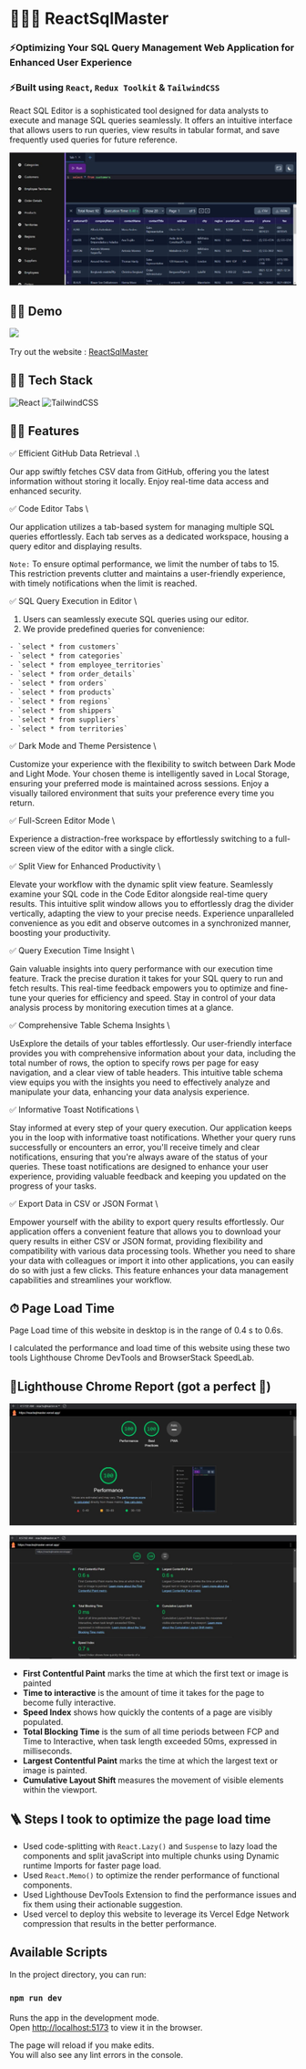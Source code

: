 # 🚀👨‍💻 ReactSqlMaster

### ⚡Optimizing Your SQL Query Management Web Application for Enhanced User Experience
### ⚡Built using `React`, `Redux Toolkit` & `TailwindCSS`
React SQL Editor is a sophisticated tool designed for data analysts to execute and manage SQL queries seamlessly. It offers an intuitive interface that allows users to run queries, view results in tabular format, and save frequently used queries for future reference. 

![Homepage](src/assets/screenshots//sqlhomepage.jpg)

## 👨‍💻 Demo

<a href="https://github.com/rishipurwar1/coding-space" target="blank">
<img src="https://img.shields.io/website?url=https://www.codingspace.codes&logo=github&style=flat-square" />
</a>

Try out the website : [ReactSqlMaster](https://reactsqlmaster.vercel.app/)

## 👨‍🔧 Tech Stack

![React](https://img.shields.io/badge/react-%2320232a.svg?style=for-the-badge&logo=react&logoColor=%2361DAFB)
![TailwindCSS](https://img.shields.io/badge/tailwindcss-%2338B2AC.svg?style=for-the-badge&logo=tailwind-css&logoColor=white)

## 👨‍💻 Features

:white_check_mark: Efficient GitHub Data Retrieval .\

  Our app swiftly fetches CSV data from GitHub, offering you the latest information without storing it locally. Enjoy real-time data access and enhanced security.

:white_check_mark: Code Editor Tabs \

  Our application utilizes a tab-based system for managing multiple SQL queries effortlessly. Each tab serves as a dedicated workspace, housing a query editor and displaying results.

  `Note:` To ensure optimal performance, we limit the number of tabs to 15. This restriction prevents clutter and maintains a user-friendly experience, with timely notifications when the limit is reached.

:white_check_mark: SQL Query Execution in Editor \

  1. Users can seamlessly execute SQL queries using our editor.
  2. We provide predefined queries for convenience: 
     
    - `select * from customers`
    - `select * from categories`
    - `select * from employee_territories`
    - `select * from order_details`
    - `select * from orders`
    - `select * from products`
    - `select * from regions`
    - `select * from shippers`
    - `select * from suppliers`
    - `select * from territories`

:white_check_mark: Dark Mode and Theme Persistence \

  Customize your experience with the flexibility to switch between Dark Mode and Light Mode. Your chosen theme is intelligently saved in Local Storage, ensuring your preferred mode is maintained across sessions. Enjoy a visually tailored environment that suits your preference every time you return.


:white_check_mark: Full-Screen Editor Mode \

   Experience a distraction-free workspace by effortlessly switching to a full-screen view of the editor with a single click.

:white_check_mark: Split View for Enhanced Productivity \

  Elevate your workflow with the dynamic split view feature. Seamlessly examine your SQL code in the Code Editor alongside real-time query results. This intuitive split window allows you to effortlessly drag the divider vertically, adapting the view to your precise needs. Experience unparalleled convenience as you edit and observe outcomes in a synchronized manner, boosting your productivity.

:white_check_mark: Query Execution Time Insight \

  Gain valuable insights into query performance with our execution time feature. Track the precise duration it takes for your SQL query to run and fetch results. This real-time feedback empowers you to optimize and fine-tune your queries for efficiency and speed. Stay in control of your data analysis process by monitoring execution times at a glance.

:white_check_mark: Comprehensive Table Schema Insights \

  UsExplore the details of your tables effortlessly. Our user-friendly interface provides you with comprehensive information about your data, including the total number of rows, the option to specify rows per page for easy navigation, and a clear view of table headers. This intuitive table schema view equips you with the insights you need to effectively analyze and manipulate your data, enhancing your data analysis experience.


:white_check_mark: Informative Toast Notifications \

  Stay informed at every step of your query execution. Our application keeps you in the loop with informative toast notifications. Whether your query runs successfully or encounters an error, you'll receive timely and clear notifications, ensuring that you're always aware of the status of your queries. These toast notifications are designed to enhance your user experience, providing valuable feedback and keeping you updated on the progress of your tasks.

:white_check_mark: Export Data in CSV or JSON Format \

  Empower yourself with the ability to export query results effortlessly. Our application offers a convenient feature that allows you to download your query results in either CSV or JSON format, providing flexibility and compatibility with various data processing tools. Whether you need to share your data with colleagues or import it into other applications, you can easily do so with just a few clicks. This feature enhances your data management capabilities and streamlines your workflow.



## ⏱ Page Load Time

Page Load time of this website in desktop is in the range of 0.4 s to 0.6s.

I calculated the performance and load time of this website using these two tools Lighthouse Chrome DevTools and BrowserStack SpeedLab.

## 🚀Lighthouse Chrome Report (got a perfect 💯)

![lighthouse report](src/assets/screenshots/lighthousescore.jpg)

![Lighthouse Report](src/assets/screenshots/lighthousemetrics.jpg)


- **First Contentful Paint** marks the time at which the first text or image is painted
- **Time to interactive** is the amount of time it takes for the page to become fully interactive.
- **Speed Index** shows how quickly the contents of a page are visibly populated.
- **Total Blocking Time** is the sum of all time periods between FCP and Time to Interactive, when task length exceeded 50ms, expressed in milliseconds.
- **Largest Contentful Paint** marks the time at which the largest text or image is painted.
- **Cumulative Layout Shift** measures the movement of visible elements within the viewport.


## 🪜 Steps I took to optimize the page load time

- Used code-splitting with `React.Lazy()` and `Suspense` to lazy load the components and split javaScript into multiple chunks using Dynamic runtime Imports for faster page load.
- Used `React.Memo()` to optimize the render performance of functional components.
- Used Lighthouse DevTools Extension to find the performance issues and fix them using their actionable suggestion.
- Used vercel to deploy this website to leverage its Vercel Edge Network compression that results in the better performance.

## Available Scripts

In the project directory, you can run:

### `npm run dev`

Runs the app in the development mode.\
Open [http://localhost:5173](http://localhost:5173) to view it in the browser.

The page will reload if you make edits.\
You will also see any lint errors in the console.